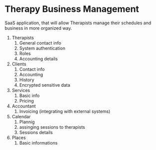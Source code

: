 # Therapy Business Management

SaaS application, that will allow Therapists manage their schedules and business in more organized way.

1. Therapists
    1. General contact info
    2. System authentication 
    3. Roles
    4. Accounting details
2. Clients
    1. Contact info
    2. Accounting
    3. History
    4. Encrypted sensitive data
3. Services
    1. Basic info
    2. Pricing
4. Accountant 
    1. Invoicing (integrating with external systems)
5. Calendar
    1. Plannig 
    2. assinging sessions to therapists 
    3. Sessions details 
6. Places 
    1. Basic informations
